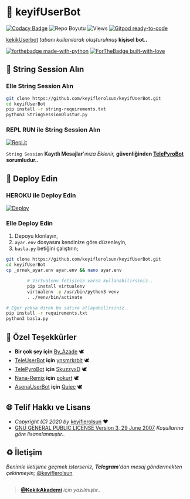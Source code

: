 # 🤖 keyifUserBot

[![Codacy Badge](https://app.codacy.com/project/badge/Grade/07b0824a27b44988b188af7875456f62)](https://www.codacy.com/gh/keyiflerolsun/keyifUserBot/dashboard?utm_source=github.com&amp;utm_medium=referral&amp;utm_content=keyiflerolsun/keyifUserBot&amp;utm_campaign=Badge_Grade)  ![Repo Boyutu](https://img.shields.io/github/repo-size/keyiflerolsun/keyifUserBot) ![Views](https://hits.seeyoufarm.com/api/count/incr/badge.svg?url=https://github.com/keyiflerolsun/keyifUserBot&title=Profile%20Views) [![Gitpod ready-to-code](https://img.shields.io/badge/Gitpod-ready--to--code-blue?logo=gitpod)](https://gitpod.io/#https://github.com/keyiflerolsun/keyifUserBot)

[kekikUserbot](https://github.com/KekikAkademi/kekikUserbot) *tabanı kullanılarak oluşturulmuş* **kişisel bot..**

[![forthebadge made-with-python](http://ForTheBadge.com/images/badges/made-with-python.svg)](https://www.python.org/)
[![ForTheBadge built-with-love](http://ForTheBadge.com/images/badges/built-with-love.svg)](https://GitHub.com/keyiflerolsun/)

## :memo: String Session Alın

### Elle String Session Alın

```sh
git clone https://github.com/keyiflerolsun/keyifUserBot.git
cd keyifUserBot
pip install -r string-requirements.txt
python3 StringSessionOlustur.py
```

### REPL RUN ile String Session Alın

[![Repl.it](https://img.shields.io/badge/REPL%20RUN-Run%20Online-blue.svg)](https://telepyrobot.skuzzyxd.repl.run/)

`String Session` **Kayıtlı Mesajlar**'*ınıza Eklenir,* **güvenliğinden [TelePyroBot](https://github.com/SkuzzyxD/TelePyroBot/) sorumludur..**

## :rocket: Deploy Edin

### HEROKU ile Deploy Edin

[![Deploy](https://www.herokucdn.com/deploy/button.svg)](https://heroku.com/deploy?template=https://github.com/keyiflerolsun/keyifUserBot)

### Elle Deploy Edin

1. Depoyu klonlayın,
2. `ayar.env` dosyasını kendinize göre düzenleyin,
3. `basla.py` betiğini çalıştırın;

```sh
git clone https://github.com/keyiflerolsun/keyifUserBot.git
cd keyifUserBot
cp _ornek_ayar.env ayar.env && nano ayar.env

        # Virtualenv fetişiniz varsa kullanabilirsiniz..
        pip install virtualenv
        virtualenv -p /usr/bin/python3 venv
        . ./venv/bin/activate

# Eğer yoksa direk bu satıra atlayabilirsiniz..
pip install -r requirements.txt
python3 basla.py
```

## :green_heart: Özel Teşekkürler

* **Bir çok şey için** [By_Azade](https://github.com/muhammedfurkan) 🕊
* [TeleUserBot](https://github.com/ynsmrkrblt/TeleUserBot) **için** [ynsmrkrblt](https://github.com/ynsmrkrblt) 🕊
* [TelePyroBot](https://github.com/SkuzzyxD/TelePyroBot) **için** [SkuzzyxD](https://github.com/SkuzzyxD) 🕊
* [Nana-Remix](https://github.com/pokurt/Nana-Remix) **için** [pokurt](https://github.com/pokurt) 🕊
* [AsenaUserBot](https://github.com/Quiec/AsenaUserBot) **için** [Quiec](https://github.com/Quiec) 🕊

## :globe_with_meridians: Telif Hakkı ve Lisans

* *Copyright (C) 2020 by* [keyiflerolsun](https://github.com/keyiflerolsun) ❤️️
* [GNU GENERAL PUBLIC LICENSE Version 3, 29 June 2007](https://github.com/keyiflerolsun/keyifUserBot/blob/master/LICENSE) *Koşullarına göre lisanslanmıştır..*

## :recycle: İletişim

*Benimle iletişime geçmek isterseniz, **Telegram**'dan mesaj göndermekten çekinmeyin;* [@keyiflerolsun](https://t.me/keyiflerolsun)

##

> **[@KekikAkademi](https://t.me/KekikAkademi)** *için yazılmıştır..*
